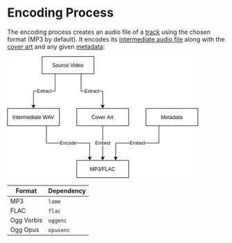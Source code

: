 # Encoding Process

The encoding process creates an audio file of a [track](./track.md) using the chosen format (MP3 by default). It encodes its [intermediate audio file](./intermediate.md) along with the [cover art](./cover.md) and any given [metadata](./metadata.md):

![encoding diagram](./encoding.png)

| Format     | Dependency |
| ---------- | ---------- |
| MP3        | `lame`     |
| FLAC       | `flac`     |
| Ogg Vorbis | `oggenc`   |
| Ogg Opus   | `opusenc`  |
